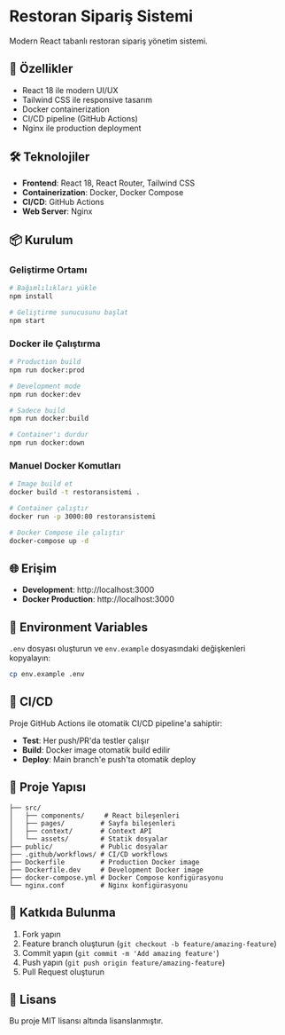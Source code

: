 # Restoran Sipariş Sistemi

Modern React tabanlı restoran sipariş yönetim sistemi.

## 🚀 Özellikler

- React 18 ile modern UI/UX
- Tailwind CSS ile responsive tasarım
- Docker containerization
- CI/CD pipeline (GitHub Actions)
- Nginx ile production deployment

## 🛠️ Teknolojiler

- **Frontend**: React 18, React Router, Tailwind CSS
- **Containerization**: Docker, Docker Compose
- **CI/CD**: GitHub Actions
- **Web Server**: Nginx

## 📦 Kurulum

### Geliştirme Ortamı

```bash
# Bağımlılıkları yükle
npm install

# Geliştirme sunucusunu başlat
npm start
```

### Docker ile Çalıştırma

```bash
# Production build
npm run docker:prod

# Development mode
npm run docker:dev

# Sadece build
npm run docker:build

# Container'ı durdur
npm run docker:down
```

### Manuel Docker Komutları

```bash
# Image build et
docker build -t restoransistemi .

# Container çalıştır
docker run -p 3000:80 restoransistemi

# Docker Compose ile çalıştır
docker-compose up -d
```

## 🌐 Erişim

- **Development**: http://localhost:3000
- **Docker Production**: http://localhost:3000

## 🔧 Environment Variables

`.env` dosyası oluşturun ve `env.example` dosyasındaki değişkenleri kopyalayın:

```bash
cp env.example .env
```

## 🚀 CI/CD

Proje GitHub Actions ile otomatik CI/CD pipeline'a sahiptir:

- **Test**: Her push/PR'da testler çalışır
- **Build**: Docker image otomatik build edilir
- **Deploy**: Main branch'e push'ta otomatik deploy

## 📁 Proje Yapısı

```
├── src/
│   ├── components/     # React bileşenleri
│   ├── pages/         # Sayfa bileşenleri
│   ├── context/       # Context API
│   └── assets/        # Statik dosyalar
├── public/            # Public dosyalar
├── .github/workflows/ # CI/CD workflows
├── Dockerfile         # Production Docker image
├── Dockerfile.dev     # Development Docker image
├── docker-compose.yml # Docker Compose konfigürasyonu
└── nginx.conf         # Nginx konfigürasyonu
```

## 🤝 Katkıda Bulunma

1. Fork yapın
2. Feature branch oluşturun (`git checkout -b feature/amazing-feature`)
3. Commit yapın (`git commit -m 'Add amazing feature'`)
4. Push yapın (`git push origin feature/amazing-feature`)
5. Pull Request oluşturun

## 📄 Lisans

Bu proje MIT lisansı altında lisanslanmıştır.